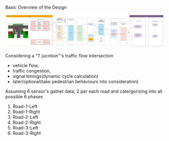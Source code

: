 Basic Overview of the Design



![Design-Diagram](/diagrams/digital-twin-for-traffic-flow-t-junctiondesign.png)


Considering a "T jucntion"'s traffic flow intersection 
* vehicle flow,
* traffic congestion,
* signal timings(dynamic cycle calculation)
* later/optional(take pedestrian behaviours into consideration)

 Assuming 6 sensor's gather data; 2 per each road and catergorizing into all possible 6 phases 
 1. Road-1-Left
 2. Road-1-Right
 3. Road-2-Left
 4. Road-2-Right
 5. Road-3-Left
 6. Road-3-Right
